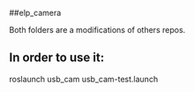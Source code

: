 ##elp_camera

Both folders are a modifications of others repos.

In order to use it:
-----------------
roslaunch usb_cam usb_cam-test.launch
